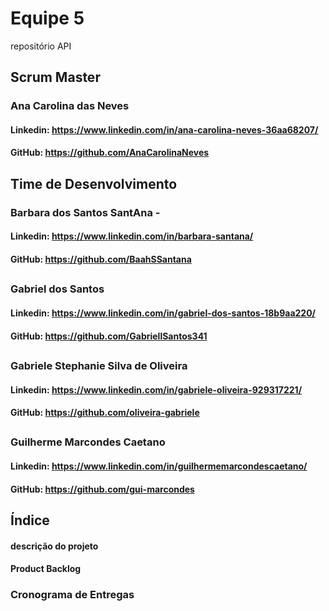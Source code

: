 # Equipe 5
repositório API

## Scrum Master

### Ana Carolina das Neves
#### Linkedin: https://www.linkedin.com/in/ana-carolina-neves-36aa68207/
#### GitHub: https://github.com/AnaCarolinaNeves

## 

## Time de Desenvolvimento

### Barbara dos Santos SantAna - 
#### Linkedin: https://www.linkedin.com/in/barbara-santana/
#### GitHub: https://github.com/BaahSSantana

##

### Gabriel dos Santos 
#### Linkedin: https://www.linkedin.com/in/gabriel-dos-santos-18b9aa220/
#### GitHub: https://github.com/GabriellSantos341

##

### Gabriele Stephanie Silva de Oliveira
#### Linkedin: https://www.linkedin.com/in/gabriele-oliveira-929317221/ 
#### GitHub: https://github.com/oliveira-gabriele

##

### Guilherme Marcondes Caetano 
#### Linkedin: https://www.linkedin.com/in/guilhermemarcondescaetano/
#### GitHub: https://github.com/gui-marcondes

##
## Índice

#### descrição do projeto

#### Product Backlog

### Cronograma de Entregas
